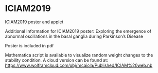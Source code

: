 # ICIAM2019
ICIAM2019 poster and applet

Additional Information for ICIAM2019 poster: Exploring the emergence of abnormal oscillations in the basal ganglia during Parkinson’s Disease

Poster is included in pdf

Mathematica script is available to visualize random weight changes to the stability condition. A cloud version can be found at: https://www.wolframcloud.com/obj/mcaiola/Published/ICIAM%20web.nb
